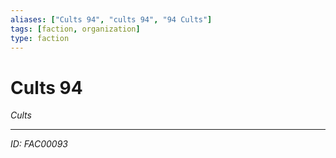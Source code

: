 ```yaml
---
aliases: ["Cults 94", "cults 94", "94 Cults"]
tags: [faction, organization]
type: faction
---
```


# Cults 94

*Cults*

---
*ID: FAC00093*